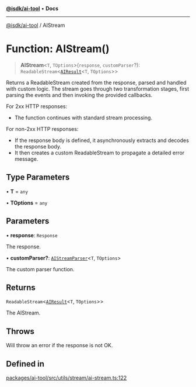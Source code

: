 [**@isdk/ai-tool**](../README.md) • **Docs**

***

[@isdk/ai-tool](../globals.md) / AIStream

# Function: AIStream()

> **AIStream**\<`T`, `TOptions`\>(`response`, `customParser`?): `ReadableStream`\<[`AIResult`](../interfaces/AIResult.md)\<`T`, `TOptions`\>\>

Returns a ReadableStream created from the response, parsed and handled with custom logic.
The stream goes through two transformation stages, first parsing the events and then
invoking the provided callbacks.

For 2xx HTTP responses:
- The function continues with standard stream processing.

For non-2xx HTTP responses:
- If the response body is defined, it asynchronously extracts and decodes the response body.
- It then creates a custom ReadableStream to propagate a detailed error message.

## Type Parameters

• **T** = `any`

• **TOptions** = `any`

## Parameters

• **response**: `Response`

The response.

• **customParser?**: [`AIStreamParser`](../interfaces/AIStreamParser.md)\<`T`, `TOptions`\>

The custom parser function.

## Returns

`ReadableStream`\<[`AIResult`](../interfaces/AIResult.md)\<`T`, `TOptions`\>\>

The AIStream.

## Throws

Will throw an error if the response is not OK.

## Defined in

[packages/ai-tool/src/utils/stream/ai-stream.ts:122](https://github.com/isdk/ai-tool.js/blob/37ada542a786fbbc770f2d61beb564f6e603941d/src/utils/stream/ai-stream.ts#L122)
